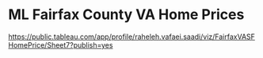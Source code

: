# ML Fairfax County VA Home Prices

https://public.tableau.com/app/profile/raheleh.vafaei.saadi/viz/FairfaxVASFHomePrice/Sheet7?publish=yes
